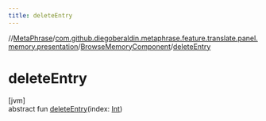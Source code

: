 ```yaml
---
title: deleteEntry
---
```

//[MetaPhrase](../../../index.html)/[com.github.diegoberaldin.metaphrase.feature.translate.panel.memory.presentation](../index.html)/[BrowseMemoryComponent](index.html)/[deleteEntry](delete-entry.html)



# deleteEntry



[jvm]\
abstract fun [deleteEntry](delete-entry.html)(index: [Int](https://kotlinlang.org/api/latest/jvm/stdlib/kotlin/-int/index.html))




